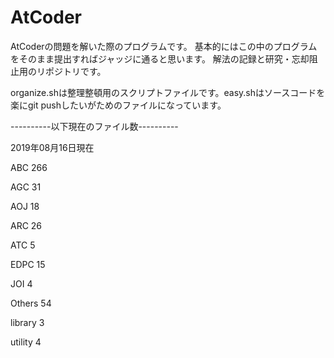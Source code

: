 # AtCoder

AtCoderの問題を解いた際のプログラムです。
基本的にはこの中のプログラムをそのまま提出すればジャッジに通ると思います。
解法の記録と研究・忘却阻止用のリポジトリです。

organize.shは整理整頓用のスクリプトファイルです。easy.shはソースコードを楽にgit pushしたいがためのファイルになっています。


----------以下現在のファイル数----------

2019年08月16日現在


ABC
     266
    
AGC
      31
    
AOJ
      18
    
ARC
      26
    
ATC
       5
    
EDPC
      15
    
JOI
       4
    
Others
      54
    
library
       3
    
utility
       4
    
